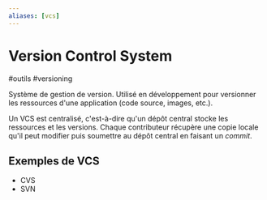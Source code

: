 ```yaml
---
aliases: [vcs]
---
```


# Version Control System

#outils #versioning

Système de gestion de version. Utilisé en développement pour versionner les ressources d'une application (code source, images, etc.).

Un VCS est centralisé, c'est-à-dire qu'un dépôt central stocke les ressources et les versions. Chaque contributeur récupère une copie locale qu'il peut modifier puis soumettre au dépôt central en faisant un *commit*.

## Exemples de VCS

- CVS
- SVN
